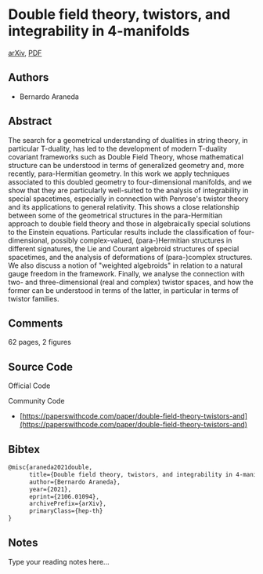 
# Double field theory, twistors, and integrability in 4-manifolds

[arXiv](https://arxiv.org/abs/2106.01094), [PDF](https://arxiv.org/pdf/2106.01094.pdf)

## Authors

- Bernardo Araneda

## Abstract

The search for a geometrical understanding of dualities in string theory, in particular T-duality, has led to the development of modern T-duality covariant frameworks such as Double Field Theory, whose mathematical structure can be understood in terms of generalized geometry and, more recently, para-Hermitian geometry. In this work we apply techniques associated to this doubled geometry to four-dimensional manifolds, and we show that they are particularly well-suited to the analysis of integrability in special spacetimes, especially in connection with Penrose's twistor theory and its applications to general relativity. This shows a close relationship between some of the geometrical structures in the para-Hermitian approach to double field theory and those in algebraically special solutions to the Einstein equations. Particular results include the classification of four-dimensional, possibly complex-valued, (para-)Hermitian structures in different signatures, the Lie and Courant algebroid structures of special spacetimes, and the analysis of deformations of (para-)complex structures. We also discuss a notion of "weighted algebroids" in relation to a natural gauge freedom in the framework. Finally, we analyse the connection with two- and three-dimensional (real and complex) twistor spaces, and how the former can be understood in terms of the latter, in particular in terms of twistor families.

## Comments

62 pages, 2 figures

## Source Code

Official Code



Community Code

- [https://paperswithcode.com/paper/double-field-theory-twistors-and](https://paperswithcode.com/paper/double-field-theory-twistors-and)

## Bibtex

```tex
@misc{araneda2021double,
      title={Double field theory, twistors, and integrability in 4-manifolds}, 
      author={Bernardo Araneda},
      year={2021},
      eprint={2106.01094},
      archivePrefix={arXiv},
      primaryClass={hep-th}
}
```

## Notes

Type your reading notes here...

